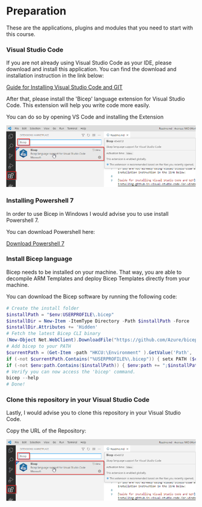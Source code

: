 # Preparation

These are the applications, plugins and modules that you need to start with this course. 

### Visual Studio Code

If you are not already using Visual Studio Code as your IDE, please download and install this application. You can find the download and installation instruction in the link below:

[Guide for Installing Visual Studio Code and GIT](https://towardsdatascience.com/installing-github-in-visual-studio-code-for-windows-10-6abd3325ab1)


After that, please install the 'Bicep' language extension for Visual Studio Code. This extension will help you write code more easily.

You can do so by opening VS Code and installing the Extension

![Image of BicepExtension](https://github.com/Ruthhl3ss/AzureDevOpsCourse/blob/main/Images/BicepExtension.png)


### Installing Powershell 7

In order to use Bicep in Windows I would advise you to use install Powershell 7.

You can download Powershell here:

[Download Powershell 7](https://github.com/PowerShell/PowerShell/releases/download/v7.1.4/PowerShell-7.1.4-win-x64.msi)


### Install Bicep language

Bicep needs to be installed on your machine. That way, you are able to decompile ARM Templates and deploy Bicep Templates directly from your machine.

You can download the Bicep software by running the following code:

````Powershell
# Create the install folder
$installPath = "$env:USERPROFILE\.bicep"
$installDir = New-Item -ItemType Directory -Path $installPath -Force
$installDir.Attributes += 'Hidden'
# Fetch the latest Bicep CLI binary
(New-Object Net.WebClient).DownloadFile("https://github.com/Azure/bicep/releases/latest/download/bicep-win-x64.exe", "$installPath\bicep.exe")
# Add bicep to your PATH
$currentPath = (Get-Item -path "HKCU:\Environment" ).GetValue('Path', '', 'DoNotExpandEnvironmentNames')
if (-not $currentPath.Contains("%USERPROFILE%\.bicep")) { setx PATH ($currentPath + ";%USERPROFILE%\.bicep") }
if (-not $env:path.Contains($installPath)) { $env:path += ";$installPath" }
# Verify you can now access the 'bicep' command.
bicep --help
# Done!

````

### Clone this repository in your Visual Studio Code

Lastly, I would advise you to clone this repository in your Visual Studio Code.

Copy the URL of the Repository:

![Image of CopyURL](https://github.com/Ruthhl3ss/AzureDevOpsCourse/blob/main/Images/BicepExtension.png)
